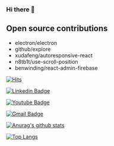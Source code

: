 ### Hi there 👋

## Open source contributions
* electron/electron
* github/explore
* xudafeng/autoresponsive-react
* n8tb1t/use-scroll-position
* benwinding/react-admin-firebase

[![Hits](https://hits.seeyoufarm.com/api/count/incr/badge.svg?url=https%3A%2F%2Fgithub.com%2Fywroh&count_bg=%2379C83D&title_bg=%23555555&icon=&icon_color=%23E7E7E7&title=hits&edge_flat=false)](https://hits.seeyoufarm.com)

[![Linkedin Badge](https://img.shields.io/badge/-LinkedIn-blue?style=flat-square&logo=Linkedin&logoColor=white&link=https://www.linkedin.com/in/ywroh/)](https://www.linkedin.com/in/ywroh/)

[![Youtube Badge](https://img.shields.io/badge/Youtube-ff0000?style=flat-square&logo=youtube&link=https://www.youtube.com/channel/UCk4US1liBH0Lk5OS9tfUnPQ)](https://www.youtube.com/channel/UCk4US1liBH0Lk5OS9tfUnPQ)

[![Gmail Badge](https://img.shields.io/badge/Gmail-d14836?style=flat-square&logo=Gmail&logoColor=white&link=mailto:ywroh2@gmail.com)](mailto:ywroh2@gmail.com)

[![Anurag's github stats](https://github-readme-stats.vercel.app/api?username=ywroh)](https://github.com/anuraghazra/github-readme-stats)

[![Top Langs](https://github-readme-stats.vercel.app/api/top-langs/?username=ywroh)](https://github.com/anuraghazra/github-readme-stats)

<!--
**ywroh/ywroh** is a ✨ _special_ ✨ repository because its `README.md` (this file) appears on your GitHub profile.

Here are some ideas to get you started:

- 🔭 I’m currently working on ...
- 🌱 I’m currently learning ...
- 👯 I’m looking to collaborate on ...
- 🤔 I’m looking for help with ...
- 💬 Ask me about ...
- 📫 How to reach me: ...
- 😄 Pronouns: ...
- ⚡ Fun fact: ...
-->
